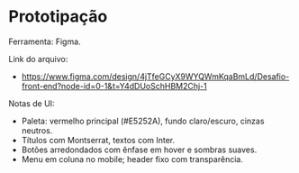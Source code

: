 # Prototipação

Ferramenta: Figma.

Link do arquivo:
- https://www.figma.com/design/4jTfeGCyX9WYQWmKqaBmLd/Desafio-front-end?node-id=0-1&t=Y4dDUoSchHBM2Chj-1

Notas de UI:
- Paleta: vermelho principal (#E5252A), fundo claro/escuro, cinzas neutros.
- Títulos com Montserrat, textos com Inter.
- Botões arredondados com ênfase em hover e sombras suaves.
- Menu em coluna no mobile; header fixo com transparência.



